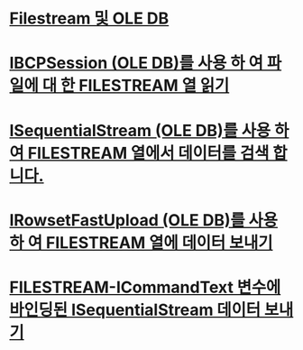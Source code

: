 # [Filestream 및 OLE DB](filestream-and-ole-db.md)
# [IBCPSession (OLE DB)를 사용 하 여 파일에 대 한 FILESTREAM 열 읽기](read-a-filestream-column-to-file-using-ibcpsession-ole-db.md)
# [ISequentialStream (OLE DB)를 사용 하 여 FILESTREAM 열에서 데이터를 검색 합니다.](retrieve-data-from-a-filestream-column-using-isequentialstream-ole-db.md)
# [IRowsetFastUpload (OLE DB)를 사용 하 여 FILESTREAM 열에 데이터 보내기](send-data-to-a-filestream-column-using-irowsetfastupload-ole-db.md)
# [FILESTREAM-ICommandText 변수에 바인딩된 ISequentialStream 데이터 보내기](send-data-to-filestream-isequentialstream-bound-to-icommandtext.md)
